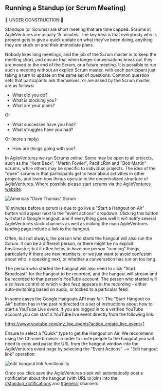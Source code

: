 Running a Standup (or Scrum Meeting)
-----------------------------------

:construction: UNDER CONSTRUCTION :construction:

Standups (or Scrums) are short meeting that are time capped.  Scrums in AgileVentures are usually 15 minutes.  The key idea is that everybody who is present gets to give a quick update on what they've been doing, anything they are stuck on and their immediate plans.

Nobody likes long meetings, and the job of the Scrum master is to keep the meeting short, and ensure that when longer conversations break out they are moved to the end of the Scrum, or a future meeting.  It is possible to run such a meeting without an explicit Scrum master, with each participant just taking a turn to update on the same set of questions.  Common question sets that participants ask themselves, or are asked by the Scrum master, are as follows:

* What did you do?
* What is blocking you?
* What are your plans?

Or

* What successes have you had?
* What struggles have you had?

Or (more simply)

* How are things going with you?

In AgileVentures we run Scrums online.  Some may be open to all projects, such as the "Kent Beck", "Martin Fowler", PacificRim and "Bob Martin" scrums, while others may be specific to individual projects.  The idea of the "open" scrums is that participants get to hear about activities in other projects, and learn how things operate in the decentralized structure of AgileVentures.  Where possible please start scrums via the [AgileVentures website](http://www.agileventures.org/events):

![Americas "Dave Thomas" Scrum](https://www.dropbox.com/s/p0lfbpjh4l5kw9w/Screenshot%202017-01-04%2013.43.52.png?dl=1)

10 minutes before a scrum is due to go live a "Start a Hangout on Air" button will appear next to the "event actions" dropdown.  Clicking this button will start a Google Hangout, and if everything goes well it will notify several AgileVentures slack channels as well as making the main AgileVentures landing page include a link to the hangout.  

Often, but not always, the person who starts the hangout will also run the Scrum.  It can be a different person, or there might be no explicit host/master; but it often helps to have one person "running" things, particularly if there are new members, or we just want to avoid confusion about who is speaking next, or whether a conversation has run on too long.

The person who started the hangout will also need to click "Start Broadcast" for the hangout to be recorded, and the hangout will stream and be recorded to that person's YouTube account.  The person who started will also have control of which video feed appears in the recording - either auto-switching based on audio, or locked to a particular feed.

In some cases the Google Hangouts API may fail.   The "Start Hangout on Air" button has in the past redirected to a set of instructions about how to start a YouTube Live event.  If you are logged in to a verified YouTube account you can start a YouTube live event directly from the following link:

https://www.youtube.com/my_live_events?action_create_live_event=1

Ensure to select a "Quick" type to get the Hangout on Air.  We recommend using the Chrome browser in order to invite people to the hangout you will need to copy and paste the URL from the hangout window into the AgileVentures event page by selecting the "Event Actions" --> "Edit hangout link" operation:

![edit hangout link functionality](https://www.dropbox.com/s/g9ed94s30cofr5q/Screen%20Shot%202016-11-05%20at%2009.20.42.png?dl=1)

Once you click save the AgileVentures slack will automatically post a notification about the hangout (with URL to join) into the [#standup_notifications](https://agileventures.slack.com/messages/standup_notifications) and [#general](https://agileventures.slack.com/messages/general) channels
